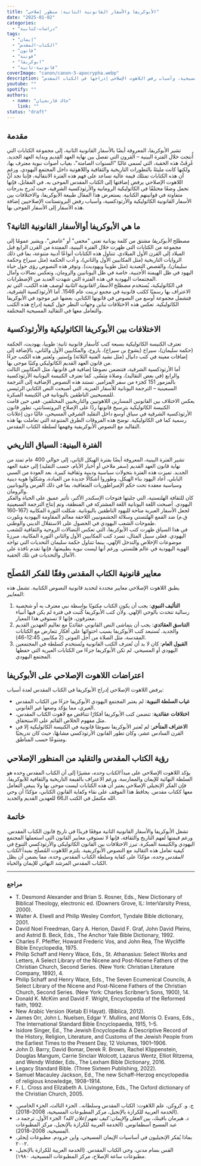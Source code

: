 ```yaml
---
title: "الأبوكريفا والأسفار القانونية الثانية: منظور إصلاحي"
date: "2025-01-02"
categories:
  - "دراسات-كتابية"
tags:
  - "إيمان"
  - "الكتاب-المقدس"
  - "قانون"
  - "قوننة"
  - "ابوكريفا"
  - "قانونية-ثانية"
coverImage: "canon/canon-5-apocrypha.webp"
description: "يتناول هذا المقال مكانة الأبوكريفا والأسفار القانونية الثانية من منظور إصلاحي، موضحًا السياق التاريخي الذي ظهرت فيه، الاختلافات العقائدية بين التقاليد المسيحية، وأسباب رفض اللاهوت الإصلاحي إدراجها في الكتاب المقدس."
youtube: ""
spotify: ""
authors:
  - name: "جاك قازنجيان"
    link: ""
status: "draft"
---
```

## **مقدمة**

تشير الأبوكريفا، المعروفة أيضًا بالأسفار القانونية الثانية، إلى مجموعة الكتابات التي أُنتجت خلال الفترة البينية – القرون التي تفصل بين نهاية العهد القديم وبداية العهد الجديد. عُرِفَتْ هذه الحقبة، التي تُسمى غالبًا "السنوات الصامتة"، بغياب أصوات نبوية معترف بها، ولكنها كانت مليئةً بالتطورات التاريخية والثقافية واللاهوتية داخل المجتمع اليهودي. ورغم أن هذه الكتابات تمتلك قيمة عالية تساعد على فهم هذه الفترة الانتقالية، فإننا نجد أنَّ اللاهوت الإصلاحي يرفض إضافتها إلى الكتاب المقدس الموحى به. في المقابل، فإنها تحمل وضعًا مختلفًا في الكاثوليكية الرومانية والأرثوذكسية الشرقية، حيث تُدرج بدرجات متفاوتة في قوانينهم الكتابية. يستعرض هذا المقال طبيعة الأبوكريفا، والاختلافات بين الأسفار القانونية الكاثوليكية والأرثوذكسية، وأسباب رفض البروتستانت الإصلاحيين إضافة هذه الأسفار إلى الأسفار الموحى بها.

## **ما هي الأبوكريفا أوالأسفار القانونية الثانية؟**

مصطلح *الأبوكريفا* مشتق من كلمة يونانية تعني "مخفي" أو "غامض"، ويشير عمومًا إلى مجموعة من الكتابات التي ظهرت خلال الفترة البينية، الممتدة من القرن الرابع قبل الميلاد إلى القرن الأول الميلادي. تتناول هذه الكتابات أنواعًا أدبية متنوعة، بما في ذلك الروايات التاريخية (مثل المكابيين الأول والثاني)، و أدب الحكمة (مثل سيراخ وحكمة سليمان)، والقصص التعبدية (مثل طوبيا ويهوديت). وتوفر هذه النصوص رؤى حول حياة اليهود في ظل الهيمنة الأجنبية، خاصة في ظل اليونانيين والرومان، وتعكس نضالات وآمال المجتمعات اليهودية في هذه الفترة التي شهدت العديد من الإضطرابات.  
في الكاثوليكية، يُستخدم مصطلح *الأسفار القانونية الثانية* لوصف هذه الكتب، التي تم الاعتراف بها رسميًا ككتب قانونية في مجمع ترينت عام 1546. أما الأرثوذكسية الشرقية، فتشمل مجموعة أوسع من النصوص في قانونها الكتابي، بعضها غير موجود في الأبوكريفا الكاثوليكية. تعكس هذه الاختلافات تباين وجهات النظر حول كيفية إدراج هذه الكتب والتعامل معها في التقاليد المسيحية المختلفة.

## **الاختلافات بين الأبوكريفا الكاثوليكية والأرثوذكسية**

تعترف الكنيسة الكاثوليكية بسبعة كتب كأسفار قانونية ثانية: طوبيا، يهوديت، الحكمة (حكمة سليمان)، سيراخ (يشوع بن سيراخ)، باروخ، والمكابيين الأول والثاني، بالإضافة إلى إضافات معينة في كتب دانيال (مثل نشيد الفتية الثلاثة) وإستير. وتُعتبر هذه الكتب جزءًا من قانون العهد القديم الكاثوليكي وكتبًا موحى بها.  
أما الأرثوذكسية الشرقية، فتتضمن نصوصًا إضافية في قانونها، مثل المكابيين الثالث والرابع (في بعض التقاليد)، وصلاة مِنَسَّى. كما تعترف الكنيسة اليونانية الأرثوذكسية بالمزمور 151 كجزء من سفر المزامير. تستند هذه النصوص الإضافية إلى الترجمة السبعينية – الترجمة اليونانية للأسفار العبرية، التي أصبحت النص الكتابي الرئيسي للمسيحيين الناطقين باليونانية في الكنيسة المبكرة.  
يعكس الاختلاف بين القانونين المسارين اللاهوتيين والتاريخيين المختلفين. ففي حين قامت الكنيسة الكاثوليكية بترسيخ قانونها ردًا على الإصلاح البروتستانتي، تطور قانون الأرثوذكسية الشرقية في سياق أوسع داخل التقليد الشرقي المسيحي، غالبًا دون إعلانات رسمية كما في الكاثوليكية. توضح هذه الفروقات الطرق المتنوعة التي تعاملت بها هذه التقاليد مع النصوص الأبوكريفية وفهمها لسلطة الكتاب المقدس.

## **الفترة البينية: السياق التاريخي**
تشير الفترة البينية، المعروفة أيضًا بفترة الهيكل الثاني، إلى حوالي 400 عام تمتد من نهاية قانون العهد القديم (سفر ملاخي أو أخبار الأيام، حسب التقليد) إلى حقبة العهد الجديد. تميزت هذه الفترة بتحولات سياسية ودينية وثقافية كبيرة. بعد العودة من السبي البابلي، أعاد اليهود بناء الهيكل، وطوروا أشكالًا جديدة من العبادة، وشكلوا هوية دينية وسياسية معقدة تحت حكم الإمبراطوريات المتعاقبة، بما في ذلك الفرس واليونانيين والرومان.  
كان للثقافة الهلنستية، التي جلبتها فتوحات الإسكندر الأكبر، تأثير عميق على الحياة والفكر اليهودي. أصبحت اللغة اليونانية اللغة المشتركة في المنطقة، وتم إنتاج الترجمة السبعينية لجعل الأسفار العبرية متاحة لليهود الناطقين باليونانية. شكلت الثورة المكابية (167-160 ق.م) ضد القمع الهلنستي وسلالة الحشمونيين اللاحقة معالم المقاومة اليهودية وبلورت طموحات الشعب اليهودي في الحصول على الاستقلال الديني والوطني.  
في هذا السياق ظهرت كتب الأبوكريفا، التي تعكس النضالات الروحية والثقافية للشعب اليهودي. فعلى سبيل المثال، تسرد كتب المكابيين الأول والثاني الثورة المكابية، مبرزةً موضوعات الإخلاص والتدخل الإلهي، بينما تتناول حكمة سليمان التحديات التي تواجه الهوية اليهودية في عالم هلنستي. ورغم أنها ليست نبوية بطبيعتها، فإنها تقدم نافذة على الآمال والتحديات في تلك الحقبة.

## **معايير قانونية الكتاب المقدس وفقًا للفكر المُصلَح**

يطبق اللاهوت الإصلاحي معايير محددة لتحديد قانونية النصوص الكتابية. تشمل هذه المعايير:  

1. **التأليف النبوي**: يجب أن يكون الكتاب مكتوبًا بواسطة نبي معترف به أو شخصية رسالية تتحدث بالوحي الإلهي. ولأن كتب الأبوكريفا كُتبت في فترة لم يكن فيها أنبياء معترفون، فإنها لا تستوفي هذا المعيار.
2. **التناسق العقائدي**: يجب أن يتماشى النص القانوني عقائديًا مع تعاليم العهدين القديم والجديد. تُستبعد كتب الأبوكريفا بسبب احتوائها على أفكار تتعارض مع الكتابات المقدسة، مثل الصلاة من أجل الموتى (2 مكابيين 12:45-46).
3. **القبول العام**: كان لا بد أن تُعترف الكتب القانونية وتُستخدم كسلطة في المجتمعين اليهودي أو المسيحي. لم تكن الأبوكريفا جزءًا من الكتابات العبرية التي حفظها المجتمع اليهودي.

## **اعتراضات اللاهوت الإصلاحي على الأبوكريفا**

يرفض اللاهوت الإصلاحي إدراج الأبوكريفا في الكتاب المقدس لعدة أسباب:

- **غياب السلطة النبوية**: لم يعتبر المجتمع اليهودي الأبوكريفا جزءًا من الكتاب المقدس العبري، مما يؤكد وضعها غير القانوني.
- **اختلافات عقائدية**: تتضمن كتب الأبوكريفا أفكارًا تتناقض مع لاهوت الكتاب المقدس، مثل مفهوم الخلاص القائم على الاستحقاق.
- **الاعتراف المتأخر**: لم تُعتبر الأبوكريفا نصوصًا قانونية في الكنيسة الكاثوليكية إلا في القرن السادس عشر، وكان تطور القانون الأرثوذكسي مشابهًا، حيث كان تدريجيًا ومتنوعًا حسب المناطق.

## **رؤية الكتاب المقدس والتقليد من المنظور الإصلاحي**

يؤكد اللاهوت الإصلاحي على مبدأ *الكتاب وحده*، مشيرًا إلى أن الكتاب المقدس وحده هو السلطة النهائية للإيمان والممارسة. ورغم الاعتراف بالقيمة التاريخية والثقافية للأبوكريفا، فإن الفكر الإنجيلي الإصلاحي يعتبر أن هذه الكتابات ليست موحى بها ولا ينبغي التعامل معها ككتاب مقدس. يحافظ هذا الموقف على نقاء وكفاية القانون الكتابي، مؤكدًا أن وحي الله مكتمل في الكتب الـ66 للعهدين القديم والجديد.

## **خاتمة**

تشغل الأبوكريفا والأسفار القانونية الثانية موقعًا فريدًا في تاريخ قانون الكتاب المقدس. ورغم قيمتها لفهم التاريخ والثقافة، فإنها لا تستوفي معايير القانون التي استعملها المجتمع اليهودي والكنيسة المبكرة. تبرز الاختلافات بين القانون الكاثوليكي والأرثوذكسي التنوع في كيفية تعامل هذه التقاليد مع النصوص الأبوكريفية. يلتزم اللاهوت المُصلَح بمبدأ *الكتاب المقدس وحده*، مؤكدًا على كفاية وسلطة الكتاب المقدس وحده، مما يضمن أن يظل الكتاب المقدس المرشد النهائي للإيمان والحياة.

---

### مراجع

<div dir='ltr'>

- T. Desmond Alexander and Brian S. Rosner, Eds., New Dictionary of Biblical Theology, electronic ed. (Downers Grove, IL: InterVarsity Press, 2000).
- Walter A. Elwell and Philip Wesley Comfort, Tyndale Bible dictionary, 2001.
- David Noel Freedman, Gary A. Herion, David F. Graf, John David Pleins, and Astrid B. Beck, Eds., The Anchor Yale Bible Dictionary, 1992.
- Charles F. Pfeiffer, Howard Frederic Vos, and John Rea, The Wycliffe Bible Encyclopedia, 1975.
- Philip Schaff and Henry Wace, Eds., St. Athanasius: Select Works and Letters, A Select Library of the Nicene and Post-Nicene Fathers of the Christian Church, Second Series. (New York: Christian Literature Company, 1892), 4.
- Philip Schaff and Henry Wace, Eds., The Seven Ecumenical Councils, A Select Library of the Nicene and Post-Nicene Fathers of the Christian Church, Second Series. (New York: Charles Scribner’s Sons, 1900), 14.
- Donald K. McKim and David F. Wright, Encyclopedia of the Reformed faith, 1992.
- New Arabic Version (Ketab El Hayat). (Biblica, 2012).
- James Orr, John L. Nuelsen, Edgar Y. Mullins, and Morris O. Evans, Eds., The International Standard Bible Encyclopaedia, 1915, 1–5.
- Isidore Singer, Ed., The Jewish Encyclopedia: A Descriptive Record of the History, Religion, Literature, and Customs of the Jewish People from the Earliest Times to the Present Day, 12 Volumes, 1901–1906.
- John D. Barry, David Bomar, Derek R. Brown, Rachel Klippenstein, Douglas Mangum, Carrie Sinclair Wolcott, Lazarus Wentz, Elliot Ritzema, and Wendy Widder, Eds., The Lexham Bible Dictionary, 2016.
- Legacy Standard Bible. (Three Sixteen Publishing, 2022).
- Samuel Macauley Jackson, Ed., The new Schaff-Herzog encyclopedia of religious knowledge, 1908–1914.
- F. L. Cross and Elizabeth A. Livingstone, Eds., The Oxford dictionary of the Christian Church, 2005.

</div>

- ج. و. كروكن، علم اللاهوت: الكتاب المقدس وسلطانه.. الجزء الثالث، الجزء الخامس. (الخدمة العربية للكرازة بالإنجيل، مركز المطبوعات المسيحية، 2008–2018).
- د. هيرمان بافينك، *بين العقل والإيمان: كيف نفهم إعلان الله؟* الجزء الأول. ترجمة د. عبد المسيح أسطفانوس. (الخدمة العربية للكرازة بالإنجيل، مركز المطبوعات المسيحية، 2008–2018).
- بماذا يُفكر الإنجيليون في أساسيات الإيمان المسيحي، واين جرودم. مطبوعات إيجلز، ٢٠٠٢.
- القس بسام مدني، وحي الكتاب المقدس. (الخدمة العربية للكرازة بالإنجيل، مطبوعات ساعة الإصلاح، مركز المطبوعات المسيحية، ١٩٨٠).
